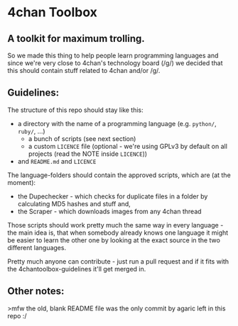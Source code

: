 # 4chan Toolbox
## A toolkit for maximum trolling.

So we made this thing to help people learn programming languages and since
we're very close to 4chan's technology board (/g/) we decided that this should
contain stuff related to 4chan and/or /g/.

## Guidelines:

The structure of this repo should stay like this:

- a directory with the name of a programming language (e.g. `python/`, `ruby/`, ...)
  - a bunch of scripts (see next section)
  - a custom `LICENCE` file (optional - we're using GPLv3 by default on all projects
    (read the NOTE inside `LICENCE`))
- and `README.md` and `LICENCE`

The language-folders should contain the approved scripts, which are (at the moment):

- the Dupechecker - which checks for duplicate files in a folder by calculating MD5
hashes and stuff and,
- the Scraper - which downloads images from any 4chan thread 

Those scripts should work pretty much the same way in every language - the main idea
is, that when somebody already knows one language it might be easier to learn the
other one by looking at the exact source in the two different languages.

Pretty much anyone can contribute - just run a pull request and if it fits with
the 4chantoolbox-guidelines it'll get merged in.

## Other notes:

\>mfw the old, blank README file was the only commit by agaric left in this repo :/

